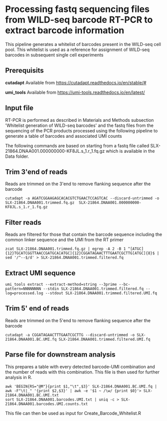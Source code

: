 # Processing fastq sequencing files from WILD-seq barcode RT-PCR to extract barcode information
This pipeline generates a whitelist of barcodes present in the WILD-seq cell pool. This whitelist is used as a reference for assignment of WILD-seq barcodes in subsequent single cell experiments

## Prerequisits
**cutadapt** Available from https://cutadapt.readthedocs.io/en/stable/#

**umi_tools** Available from https://umi-tools.readthedocs.io/en/latest/

## Input file
RT-PCR is performed as described in Materials and Methods subsection 'Whitelist generation of WILD-seq barcodes' and the fastq files from the sequencing of the PCR products processed using the following pipeline to generate a table of barcodes and associated UMI counts

The following commands are based on starting from a fastq file called SLX-21864.DNAA001.000000000-KF8JL.s_1.r_1.fq.gz which is available in the Data folder.

## Trim 3'end of reads 
Reads are trimmed on the 3'end to remove flanking sequence after the barcode
```
cutadapt -a AGATCGGAAGAGCACACGTCTGAACTCCAGTCAC --discard-untrimmed -o SLX-21864.DNAA001.trimmed.fq.gz  SLX-21864.DNAA001.000000000-KF8JL.s_1.r_1.fq.gz
```

## Filter reads
Reads are filtered for those that contain the barcode sequence including the common linker sequence and the UMI from the RT primer
```
zcat SLX-21864.DNAA001.trimmed.fq.gz | egrep -A 2 -B 1 ^[ATGC]{12}TGCATCGGTTAACCGATGCA[ATGC]{12}CGGATAGAACTTTGAATCGCTTG[ATGC]{8}$ | sed '/^--$/d' > SLX-21864.DNAA001.trimmed.filtered.fq
```

## Extract UMI sequence
```
umi_tools extract --extract-method=string --3prime --bc-pattern=NNNNNNNN --stdin SLX-21864.DNAA001.trimmed.filtered.fq --log=processed.log --stdout SLX-21864.DNAA001.trimmed.filtered.UMI.fq
```

## Trim 5' end of reads
Reads are trimmed on the 5'end to remove flanking sequence after the barcode
```
cutadapt -a CGGATAGAACTTTGAATCGCTTG --discard-untrimmed -o SLX-21864.DNAA001.BC.UMI.fq SLX-21864.DNAA001.trimmed.filtered.UMI.fq
```

## Parse file for downstream analysis
This prepares a table with every detected barcode-UMI combination and the number of reads with this combination. This file is then used for further analysis in R.
```
awk 'BEGIN{RS="@M"}{print $1,"\t",$3}' SLX-21864.DNAA001.BC.UMI.fq | awk -F"\t|_" '{print $2,$3}' | awk -e '$1 ~ /\w/ {print $0}'> SLX-21864.DNAA001.BC.UMI.txt
sort SLX-21864.DNAA001.barcodes.UMI.txt | uniq -c > SLX-21864.DNAA001.barcodes.UMI.counts.txt
```

This file can then be used as input for Create_Barcode_Whitelist.R
